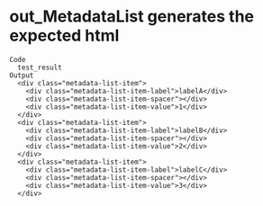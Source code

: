 # out_MetadataList generates the expected html

    Code
      test_result
    Output
      <div class="metadata-list-item">
        <div class="metadata-list-item-label">labelA</div>
        <div class="metadata-list-item-spacer"></div>
        <div class="metadata-list-item-value">1</div>
      </div>
      <div class="metadata-list-item">
        <div class="metadata-list-item-label">labelB</div>
        <div class="metadata-list-item-spacer"></div>
        <div class="metadata-list-item-value">2</div>
      </div>
      <div class="metadata-list-item">
        <div class="metadata-list-item-label">labelC</div>
        <div class="metadata-list-item-spacer"></div>
        <div class="metadata-list-item-value">3</div>
      </div>

